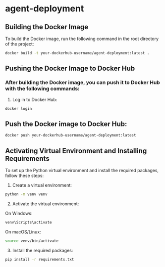 # agent-deployment

## Building the Docker Image

To build the Docker image, run the following command in the root directory of the project:

```sh
docker build -t your-dockerhub-username/agent-deployment:latest .
```

## Pushing the Docker Image to Docker Hub
### After building the Docker image, you can push it to Docker Hub with the following commands:

1. Log in to Docker Hub:

```sh
docker login
```

## Push the Docker image to Docker Hub:

```sh
docker push your-dockerhub-username/agent-deployment:latest
```

## Activating Virtual Environment and Installing Requirements
To set up the Python virtual environment and install the required packages, follow these steps:

1. Create a virtual environment:

```sh
python -m venv venv
```

2. Activate the virtual environment:

On Windows:

```sh
venv\Scripts\activate
```

On macOS/Linux:

```sh
source venv/bin/activate
```

3. Install the required packages:

```sh
pip install -r requirements.txt
```